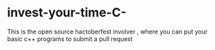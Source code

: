 # invest-your-time-C-
This is the open source hactoberfest involver , where you can put your basic c++ programs to submit a pull request 
